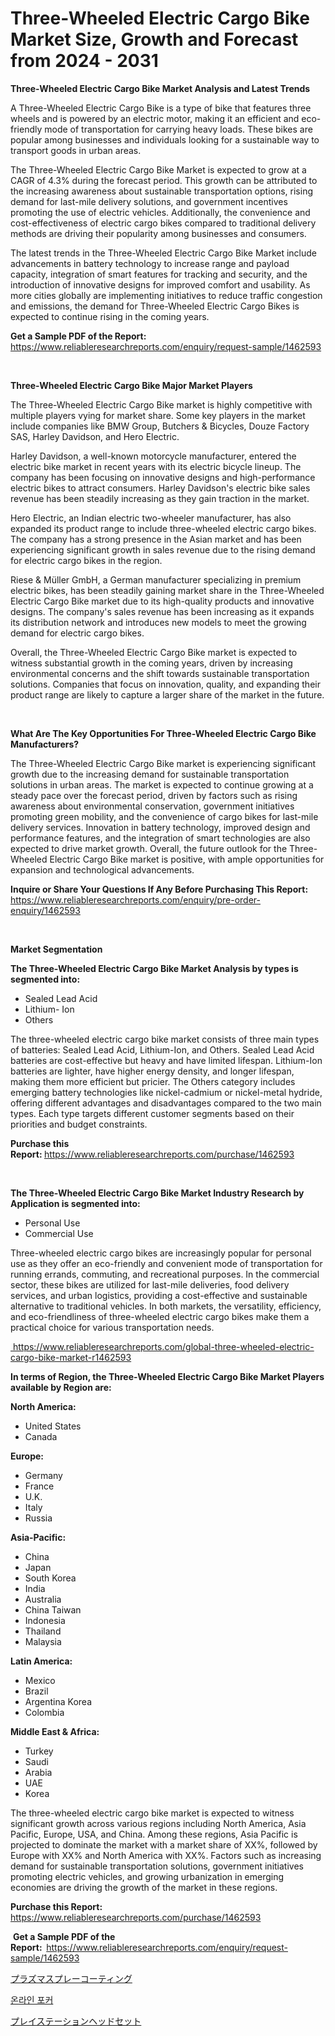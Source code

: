 <p><h1>Three-Wheeled Electric Cargo Bike Market Size, Growth and Forecast from 2024 - 2031</h1></p><p><strong>Three-Wheeled Electric Cargo Bike Market Analysis and Latest Trends</strong></p>
<p><p>A Three-Wheeled Electric Cargo Bike is a type of bike that features three wheels and is powered by an electric motor, making it an efficient and eco-friendly mode of transportation for carrying heavy loads. These bikes are popular among businesses and individuals looking for a sustainable way to transport goods in urban areas.</p><p>The Three-Wheeled Electric Cargo Bike Market is expected to grow at a CAGR of 4.3% during the forecast period. This growth can be attributed to the increasing awareness about sustainable transportation options, rising demand for last-mile delivery solutions, and government incentives promoting the use of electric vehicles. Additionally, the convenience and cost-effectiveness of electric cargo bikes compared to traditional delivery methods are driving their popularity among businesses and consumers.</p><p>The latest trends in the Three-Wheeled Electric Cargo Bike Market include advancements in battery technology to increase range and payload capacity, integration of smart features for tracking and security, and the introduction of innovative designs for improved comfort and usability. As more cities globally are implementing initiatives to reduce traffic congestion and emissions, the demand for Three-Wheeled Electric Cargo Bikes is expected to continue rising in the coming years.</p></p>
<p><strong>Get a Sample PDF of the Report:&nbsp;</strong> <a href="https://www.reliableresearchreports.com/enquiry/request-sample/1462593">https://www.reliableresearchreports.com/enquiry/request-sample/1462593</a></p>
<p>&nbsp;</p>
<p><strong>Three-Wheeled Electric Cargo Bike Major Market Players</strong></p>
<p><p>The Three-Wheeled Electric Cargo Bike market is highly competitive with multiple players vying for market share. Some key players in the market include companies like BMW Group, Butchers & Bicycles, Douze Factory SAS, Harley Davidson, and Hero Electric. </p><p>Harley Davidson, a well-known motorcycle manufacturer, entered the electric bike market in recent years with its electric bicycle lineup. The company has been focusing on innovative designs and high-performance electric bikes to attract consumers. Harley Davidson's electric bike sales revenue has been steadily increasing as they gain traction in the market.</p><p>Hero Electric, an Indian electric two-wheeler manufacturer, has also expanded its product range to include three-wheeled electric cargo bikes. The company has a strong presence in the Asian market and has been experiencing significant growth in sales revenue due to the rising demand for electric cargo bikes in the region.</p><p>Riese & Müller GmbH, a German manufacturer specializing in premium electric bikes, has been steadily gaining market share in the Three-Wheeled Electric Cargo Bike market due to its high-quality products and innovative designs. The company's sales revenue has been increasing as it expands its distribution network and introduces new models to meet the growing demand for electric cargo bikes.</p><p>Overall, the Three-Wheeled Electric Cargo Bike market is expected to witness substantial growth in the coming years, driven by increasing environmental concerns and the shift towards sustainable transportation solutions. Companies that focus on innovation, quality, and expanding their product range are likely to capture a larger share of the market in the future.</p></p>
<p>&nbsp;</p>
<p><strong>What Are The Key Opportunities For Three-Wheeled Electric Cargo Bike Manufacturers?</strong></p>
<p><p>The Three-Wheeled Electric Cargo Bike market is experiencing significant growth due to the increasing demand for sustainable transportation solutions in urban areas. The market is expected to continue growing at a steady pace over the forecast period, driven by factors such as rising awareness about environmental conservation, government initiatives promoting green mobility, and the convenience of cargo bikes for last-mile delivery services. Innovation in battery technology, improved design and performance features, and the integration of smart technologies are also expected to drive market growth. Overall, the future outlook for the Three-Wheeled Electric Cargo Bike market is positive, with ample opportunities for expansion and technological advancements.</p></p>
<p><strong>Inquire or Share Your Questions If Any Before Purchasing This Report:</strong> <a href="https://www.reliableresearchreports.com/enquiry/pre-order-enquiry/1462593">https://www.reliableresearchreports.com/enquiry/pre-order-enquiry/1462593</a></p>
<p>&nbsp;</p>
<p><strong>Market Segmentation</strong></p>
<p><strong>The Three-Wheeled Electric Cargo Bike Market Analysis by types is segmented into:</strong></p>
<p><ul><li>Sealed Lead Acid</li><li>Lithium- Ion</li><li>Others</li></ul></p>
<p><p>The three-wheeled electric cargo bike market consists of three main types of batteries: Sealed Lead Acid, Lithium-Ion, and Others. Sealed Lead Acid batteries are cost-effective but heavy and have limited lifespan. Lithium-Ion batteries are lighter, have higher energy density, and longer lifespan, making them more efficient but pricier. The Others category includes emerging battery technologies like nickel-cadmium or nickel-metal hydride, offering different advantages and disadvantages compared to the two main types. Each type targets different customer segments based on their priorities and budget constraints.</p></p>
<p><strong>Purchase this Report:&nbsp;</strong><a href="https://www.reliableresearchreports.com/purchase/1462593">https://www.reliableresearchreports.com/purchase/1462593</a></p>
<p>&nbsp;</p>
<p><strong>The Three-Wheeled Electric Cargo Bike Market Industry Research by Application is segmented into:</strong></p>
<p><ul><li>Personal Use</li><li>Commercial Use</li></ul></p>
<p><p>Three-wheeled electric cargo bikes are increasingly popular for personal use as they offer an eco-friendly and convenient mode of transportation for running errands, commuting, and recreational purposes. In the commercial sector, these bikes are utilized for last-mile deliveries, food delivery services, and urban logistics, providing a cost-effective and sustainable alternative to traditional vehicles. In both markets, the versatility, efficiency, and eco-friendliness of three-wheeled electric cargo bikes make them a practical choice for various transportation needs.</p></p>
<p><a href="https://www.reliableresearchreports.com/global-three-wheeled-electric-cargo-bike-market-r1462593">&nbsp;https://www.reliableresearchreports.com/global-three-wheeled-electric-cargo-bike-market-r1462593</a></p>
<p><strong>In terms of Region, the Three-Wheeled Electric Cargo Bike Market Players available by Region are:</strong></p>
<p>
    <p> <strong> North America: </strong>
        <ul>
            <li>United States</li>
            <li>Canada</li>
        </ul>
        </p> 
    <p> <strong> Europe: </strong>
        <ul>
            <li>Germany</li>
            <li>France</li>
            <li>U.K.</li>
            <li>Italy</li>
            <li>Russia</li>
        </ul>
        </p> 
    <p> <strong> Asia-Pacific: </strong>
        <ul>
            <li>China</li>
            <li>Japan</li>
            <li>South Korea</li>
            <li>India</li>
            <li>Australia</li>
            <li>China Taiwan</li>
            <li>Indonesia</li>
            <li>Thailand</li>
            <li>Malaysia</li>
        </ul>
        </p> 
    <p> <strong> Latin America: </strong>
        <ul>
            <li>Mexico</li>
            <li>Brazil</li>
            <li>Argentina Korea</li>
            <li>Colombia</li>
        </ul>
        </p> 
    <p> <strong> Middle East & Africa: </strong>
        <ul>
            <li>Turkey</li>
            <li>Saudi</li>
            <li>Arabia</li>
            <li>UAE</li>
            <li>Korea</li>
        </ul>
    </p>
    </p>
<p><p>The three-wheeled electric cargo bike market is expected to witness significant growth across various regions including North America, Asia Pacific, Europe, USA, and China. Among these regions, Asia Pacific is projected to dominate the market with a market share of XX%, followed by Europe with XX% and North America with XX%. Factors such as increasing demand for sustainable transportation solutions, government initiatives promoting electric vehicles, and growing urbanization in emerging economies are driving the growth of the market in these regions.</p></p>
<p><strong>Purchase this Report: </strong><a href="https://www.reliableresearchreports.com/purchase/1462593">https://www.reliableresearchreports.com/purchase/1462593</a></p>
<p>&nbsp;<strong>Get a Sample PDF of the Report:&nbsp;&nbsp;</strong><a href="https://www.reliableresearchreports.com/enquiry/request-sample/1462593">https://www.reliableresearchreports.com/enquiry/request-sample/1462593</a></p>
<p><strong></strong></p>
<p><p><a href="https://github.com/efcvopdgkdx128/Market-Research-Report-List-1/blob/main/779276641167.md">プラズマスプレーコーティング</a></p><p><a href="https://github.com/mpodehpw07370073/Market-Research-Report-List-1/blob/main/305371938300.md">온라인 포커</a></p><p><a href="https://github.com/hwbcz413288296/Market-Research-Report-List-1/blob/main/198355741168.md">プレイステーションヘッドセット</a></p></p>